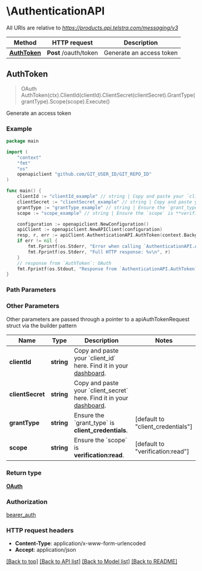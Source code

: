# \AuthenticationAPI

All URIs are relative to *https://products.api.telstra.com/messaging/v3*

Method | HTTP request | Description
------------- | ------------- | -------------
[**AuthToken**](AuthenticationAPI.md#AuthToken) | **Post** /oauth/token | Generate an access token



## AuthToken

> OAuth AuthToken(ctx).ClientId(clientId).ClientSecret(clientSecret).GrantType(grantType).Scope(scope).Execute()

Generate an access token



### Example

```go
package main

import (
    "context"
    "fmt"
    "os"
    openapiclient "github.com/GIT_USER_ID/GIT_REPO_ID"
)

func main() {
    clientId := "clientId_example" // string | Copy and paste your `client_id` here. Find it in your [dashboard](https://dev.telstra.com).
    clientSecret := "clientSecret_example" // string | Copy and paste your `client_secret` here. Find it in your [dashboard](https://dev.telstra.com).
    grantType := "grantType_example" // string | Ensure the `grant_type` is **client_credentials**. (default to "client_credentials")
    scope := "scope_example" // string | Ensure the `scope` is **verification:read**. (optional) (default to "verification:read")

    configuration := openapiclient.NewConfiguration()
    apiClient := openapiclient.NewAPIClient(configuration)
    resp, r, err := apiClient.AuthenticationAPI.AuthToken(context.Background()).ClientId(clientId).ClientSecret(clientSecret).GrantType(grantType).Scope(scope).Execute()
    if err != nil {
        fmt.Fprintf(os.Stderr, "Error when calling `AuthenticationAPI.AuthToken``: %v\n", err)
        fmt.Fprintf(os.Stderr, "Full HTTP response: %v\n", r)
    }
    // response from `AuthToken`: OAuth
    fmt.Fprintf(os.Stdout, "Response from `AuthenticationAPI.AuthToken`: %v\n", resp)
}
```

### Path Parameters



### Other Parameters

Other parameters are passed through a pointer to a apiAuthTokenRequest struct via the builder pattern


Name | Type | Description  | Notes
------------- | ------------- | ------------- | -------------
 **clientId** | **string** | Copy and paste your &#x60;client_id&#x60; here. Find it in your [dashboard](https://dev.telstra.com). | 
 **clientSecret** | **string** | Copy and paste your &#x60;client_secret&#x60; here. Find it in your [dashboard](https://dev.telstra.com). | 
 **grantType** | **string** | Ensure the &#x60;grant_type&#x60; is **client_credentials**. | [default to &quot;client_credentials&quot;]
 **scope** | **string** | Ensure the &#x60;scope&#x60; is **verification:read**. | [default to &quot;verification:read&quot;]

### Return type

[**OAuth**](OAuth.md)

### Authorization

[bearer_auth](../README.md#bearer_auth)

### HTTP request headers

- **Content-Type**: application/x-www-form-urlencoded
- **Accept**: application/json

[[Back to top]](#) [[Back to API list]](../README.md#documentation-for-api-endpoints)
[[Back to Model list]](../README.md#documentation-for-models)
[[Back to README]](../README.md)

